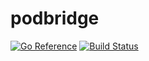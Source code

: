 # podbridge

[![Go Reference](https://pkg.go.dev/badge/github.com/seoyhaein/podbridge.svg)](https://pkg.go.dev/github.com/seoyhaein/podbridge)
[![Build Status](https://app.travis-ci.com/seoyhaein/podbridge.svg?branch=main)](https://app.travis-ci.com/seoyhaein/podbridge)

